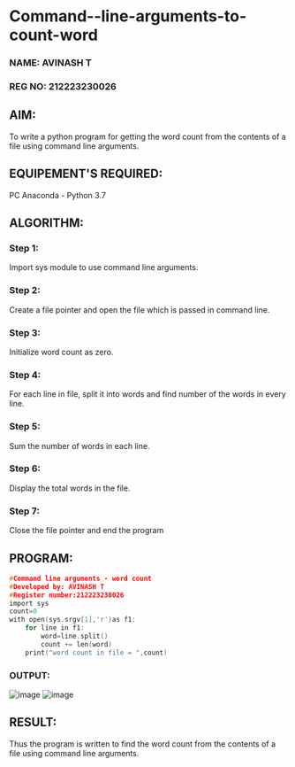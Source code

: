 # Command--line-arguments-to-count-word
### NAME: AVINASH T
### REG NO: 212223230026
## AIM:
To write a python program for getting the word count from the contents of a file using command line arguments.
## EQUIPEMENT'S REQUIRED: 
PC
Anaconda - Python 3.7
## ALGORITHM: 
### Step 1:
Import sys module to use command line arguments.
### Step 2: 
Create a file pointer and open the file which is passed in command line.
### Step 3: 
Initialize word count as zero.
### Step 4:  
For each line in file, split it into words and find number of the words in every line.
### Step 5: 
Sum the number of words in each line.
### Step 6: 
Display the total words in the file.
### Step 7:
Close the file pointer and end the program
## PROGRAM:
```c
#Command line arguments - word count
#Developed by: AVINASH T
#Register number:212223230026
import sys
count=0
with open(sys.srgv[1],'r')as f1:
    for line in f1:
        word=line.split()
        count += len(word)
    print("word count in file = ",count)
```
### OUTPUT:
![image](https://github.com/AVINASH05T/Command--line-arguments-to-count-word/assets/151514286/b2e001d9-7604-4fd0-b459-dde3596ac72f)
![image](https://github.com/AVINASH05T/Command--line-arguments-to-count-word/assets/151514286/bfabee54-8a50-4d43-ac90-a28ff293f741)
## RESULT:
Thus the program is written to find the word count from the contents of a file using command line arguments.
